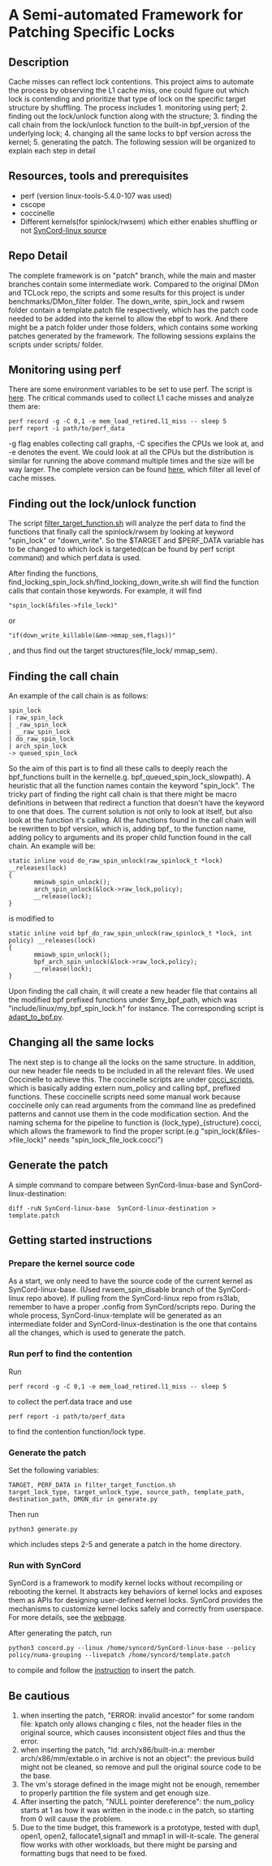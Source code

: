 # A Semi-automated Framework for Patching Specific Locks
## Description
Cache misses can reflect lock contentions. This project aims to automate the process by observing the L1 cache miss, one could figure out which lock is contending and prioritize that type of lock on the specific target structure by shuffling. The process includes 1. monitoring using perf; 2. finding out the lock/unlock function along with the structure; 3. finding the call chain from the lock/unlock function to the built-in bpf_version of the underlying lock; 4. changing all the same locks to bpf version across the kernel; 5. generating the patch. The following session will be organized to explain each step in detail

## Resources, tools and prerequisites
* perf (version linux-tools-5.4.0-107 was used)
* cscope
* coccinelle
* Different kernels(for spinlock/rwsem) which either enables shuffling or not [SynCord-linux source](https://github.com/SeverinaZheng/SynCord-linux/tree/main)

## Repo Detail
The complete framework is on "patch" branch, while the main and master branches contain some intermediate work. Compared to the original DMon and TCLock repo, the scripts and some results for this project is under benchmarks/DMon_filter folder. The down_write, spin_lock and rwsem folder contain a template.patch file respectively, which has the patch code needed to be added into the kernel to allow the ebpf to work. And there might be a patch folder under those folders, which contains some working patches generated by the framework. The following sessions explains the scripts under scripts/ folder.

## Monitoring using perf
There are some environment variables to be set to use perf. The script is [here](https://github.com/SeverinaZheng/DMon-TCLock/blob/patch/benchmarks/DMon_filter/scripts/setenv.sh). The critical commands used to collect L1 cache misses and analyze them are:
```
perf record -g -C 0,1 -e mem_load_retired.l1_miss -- sleep 5
perf report -i path/to/perf_data
```
-g flag enables collecting call graphs, -C specifies the CPUs we look at, and -e denotes the event. We could look at all the CPUs but the distribution is similar for running the above command multiple times and the size will be way larger. The complete version can be found [here](https://github.com/efeslab/DMon-AE/blob/main/test-case/run.sh), which filter all level of cache misses.

## Finding out the lock/unlock function
The script [filter_target_function.sh](https://github.com/SeverinaZheng/DMon-TCLock/blob/patch/benchmarks/DMon_filter/scripts/filter_target_function.sh) will analyze the perf data to find the functions that finally call the spinlock/rwsem by looking at keyword "spin_lock" or "down_write". So the $TARGET and $PERF_DATA variable has to be changed to which lock is targeted(can be found by perf script command) and which perf.data is used.

After finding the functions, find_locking_spin_lock.sh/find_locking_down_write.sh will find the function calls that contain those keywords. For example, it will find 
```
"spin_lock(&files->file_lock)"
```
or
```
"if(down_write_killable(&mm->mmap_sem,flags))"
```
, and thus find out the target structures(file_lock/ mmap_sem).

## Finding the call chain
An example of the call chain is as follows:
```
spin_lock
| raw_spin_lock
| _raw_spin_lock
| __raw_spin_lock
| do_raw_spin_lock
| arch_spin_lock
-> queued_spin_lock
```
So the aim of this part is to find all these calls to deeply reach the bpf_functions built in the kernel(e.g. bpf_queued_spin_lock_slowpath). A heuristic that all the function names contain the keyword "spin_lock". The tricky part of finding the right call chain is that there might be macro definitions in between that redirect a function that doesn't have the keyword to one that does. The current solution is not only to look at itself, but also look at the function it's calling. All the functions found in the call chain will be rewritten to bpf version, which is, adding bpf_ to the function name, adding policy to arguments and its proper child function found in the call chain. An example will be:
```
static inline void do_raw_spin_unlock(raw_spinlock_t *lock) __releases(lock)
{
       mmiowb_spin_unlock();
       arch_spin_unlock(&lock->raw_lock,policy);
       __release(lock);
}
```
is modified to
```
static inline void bpf_do_raw_spin_unlock(raw_spinlock_t *lock, int policy) __releases(lock)
{
       mmiowb_spin_unlock();
       bpf_arch_spin_unlock(&lock->raw_lock,policy);
       __release(lock);
}

```

Upon finding the call chain, it will create a new header file that contains all the modified bpf prefixed functions under $my_bpf_path, which was "include/linux/my_bpf_spin_lock.h" for instance. The corresponding script is [adapt_to_bpf.py](https://github.com/SeverinaZheng/DMon-TCLock/blob/patch/benchmarks/DMon_filter/scripts/adapt_to_bpf.py).

## Changing all the same locks
The next step is to change all the locks on the same structure. In addition, our new header file needs to be included in all the relevant files. We used Coccinelle to achieve this. The coccinelle scripts are under [cocci_scripts](https://github.com/SeverinaZheng/DMon-TCLock/tree/patch/benchmarks/DMon_filter/scripts/cocci_scripts), which is basically adding extern num_policy and calling bpf_ prefixed functions. These coccinelle scripts need some manual work because coccinelle only can read arguments from the command line as predefined patterns and cannot use them in the code modification section. And the naming schema for the pipeline to function is {lock_type}_{structure}.cocci, which allows the framework to find the proper script.(e.g "spin_lock(&files->file_lock)" needs "spin_lock_file_lock.cocci")

## Generate the patch
A simple command to compare between SynCord-linux-base and SynCord-linux-destination:
```
diff -ruN SynCord-linux-base  SynCord-linux-destination > template.patch
```

## Getting started instructions
### Prepare the kernel source code
As a start, we only need to have the source code of the current kernel as SynCord-linux-base. (Used rwsem_spin_disable branch of the SynCord-linux repo above). If pulling from the SynCord-linux repo from rs3lab, remember to have a proper .config from SynCord/scripts repo. During the whole process, SynCord-linux-template will be generated as an intermediate folder and SynCord-linux-destination is the one that contains all the changes, which is used to generate the patch. 

### Run perf to find the contention
Run 
```
perf record -g -C 0,1 -e mem_load_retired.l1_miss -- sleep 5
```
to collect the perf.data trace and use 
```
perf report -i path/to/perf_data
```
to find the contention function/lock type.

### Generate the patch
Set the following variables:
```
TARGET, PERF_DATA in filter_target_function.sh
target_lock_type, target_unlock_type, source_path, template_path, destination_path, DMON_dir in generate.py
```
Then run 
```
python3 generate.py
```
which includes steps 2-5 and generate a patch in the home directory.

### Run with SynCord 
SynCord is a framework to modify kernel locks without recompiling or rebooting the kernel. It abstracts key behaviors of kernel locks and exposes them as APIs for designing user-defined kernel locks. SynCord provides the mechanisms to customize kernel locks safely and correctly from userspace. For more details, see the [webpage](https://rs3lab.github.io/SynCord/).

After generating the patch, run
```
python3 concord.py --linux /home/syncord/SynCord-linux-base --policy policy/numa-grouping --livepatch /home/syncord/template.patch
```
to compile and follow the [instruction](https://rs3lab.github.io/SynCord/docs/artifact.html) to insert the patch.


## Be cautious
1. when inserting the patch, "ERROR: invalid ancestor" for some random file: kpatch only allows changing c files, not the header files in the original source, which causes inconsistent object files and thus the error.
2. when inserting the patch, "ld: arch/x86/built-in.a: member arch/x86/mm/extable.o in archive is not an object": the previous build might not be cleaned, so remove and pull the original source code to be the base.
3. The vm's storage defined in the image might not be enough, remember to properly partition the file system and get enough size.
4. After inserting the patch, "NULL pointer dereference": the num_policy starts at 1 as how it was written in the inode.c in the patch, so starting from 0 will cause the problem.
5. Due to the time budget, this framework is a prototype, tested with dup1, open1, open2, fallocate1,signal1 and mmap1 in will-it-scale. The general flow works with other workloads, but there might be parsing and formatting bugs that need to be fixed.

